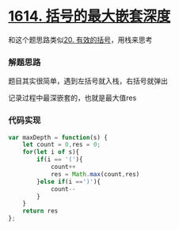 # [1614. 括号的最大嵌套深度](https://leetcode-cn.com/problems/maximum-nesting-depth-of-the-parentheses/)

和这个题思路类似[20. 有效的括号](https://leetcode-cn.com/problems/valid-parentheses/)，用栈来思考

### 解题思路

题目其实很简单，遇到左括号就入栈，右括号就弹出

记录过程中最深嵌套的，也就是最大值res

### 代码实现

```js
var maxDepth = function(s) {
    let count = 0,res = 0;
    for(let i of s){
        if(i == '('){
            count++
            res = Math.max(count,res)
        }else if(i ==')'){
            count--
        }
    }
    return res
};
```



